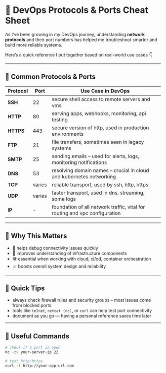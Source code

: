 # 📖 DevOps Protocols & Ports Cheat Sheet

As I’ve been growing in my DevOps journey, understanding **network protocols** and their port numbers has helped me troubleshoot smarter and build more reliable systems.

Here’s a quick reference I put together based on real-world use cases 👇

---

## 🔐 Common Protocols & Ports

| Protocol | Port | Use Case in DevOps |
|---------|------|---------------------|
| **SSH** | 22   | secure shell access to remote servers and vms |
| **HTTP** | 80   | serving apps, webhooks, monitoring, api testing |
| **HTTPS** | 443 | secure version of http, used in production environments |
| **FTP** | 21   | file transfers, sometimes seen in legacy systems |
| **SMTP** | 25   | sending emails – used for alerts, logs, monitoring notifications |
| **DNS** | 53   | resolving domain names – crucial in cloud and kubernetes networking |
| **TCP** | varies | reliable transport, used by ssh, http, https |
| **UDP** | varies | faster transport, used in dns, streaming, some logs |
| **IP** | - | foundation of all network traffic, vital for routing and vpc configuration |

---

## 🧠 Why This Matters

- 📡 helps debug connectivity issues quickly  
- 🔄 improves understanding of infrastructure components  
- 🛠️ essential when working with cloud, ci/cd, container orchestration  
- 📈 boosts overall system design and reliability  

---

## 📎 Quick Tips

- always check firewall rules and security groups – most issues come from blocked ports  
- tools like `telnet`, `netcat (nc)`, or `curl` can help test port connectivity  
- document as you go — having a personal reference saves time later  

---

## 🔗 Useful Commands

```bash
# check if a port is open
nc -zv your-server-ip 22

# test http/https
curl -I http://your-app-url.com
